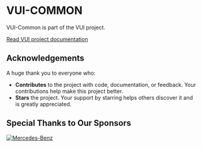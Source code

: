 # VUI-COMMON

VUI-Common is part of the VUI project.

[Read VUI project documentation](https://vui.seriohub.com/)

## Acknowledgements

A huge thank you to everyone who:

- **Contributes** to the project with code, documentation, or feedback. Your contributions help make this project better.
- **Stars** the project. Your support by starring helps others discover it and is greatly appreciated.
  
## Special Thanks to Our Sponsors

[![Mercedes-Benz](https://avatars.githubusercontent.com/mercedes-benz?s=50)](https://github.com/mercedes-benz)
